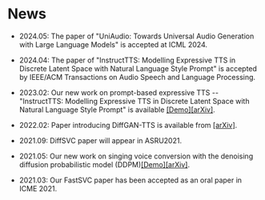 # News
- 2024.05: The paper of "UniAudio: Towards Universal Audio Generation with Large Language Models" is accepted at ICML 2024.
- 2024.04: The paper of "InstructTTS: Modelling Expressive TTS in Discrete Latent Space with Natural Language Style Prompt" is accepted by IEEE/ACM Transactions on Audio Speech and Language Processing.
- 2023.02: Our new work on prompt-based expressive TTS -- "InstructTTS: Modelling Expressive TTS in Discrete Latent Space with Natural Language Style Prompt" is available [[Demo]](https://dongchaoyang.top/InstructTTS/)[[arXiv]](https://arxiv.org/abs/2301.13662).

- 2022.02: Paper introducing DiffGAN-TTS is available from [[arXiv]](https://arxiv.org/abs/2201.11972). 

- 2021.09: DiffSVC paper will appear in ASRU2021.

- 2021.05: Our new work on singing voice conversion with the denoising diffusion probabilistic model (DDPM)[[Demo]](https://liusongxiang.github.io/diffsvc/)[[arXiv]](https://arxiv.org/abs/2105.13871).

- 2021.03: Our FastSVC paper has been accepted as an oral paper in ICME 2021.



